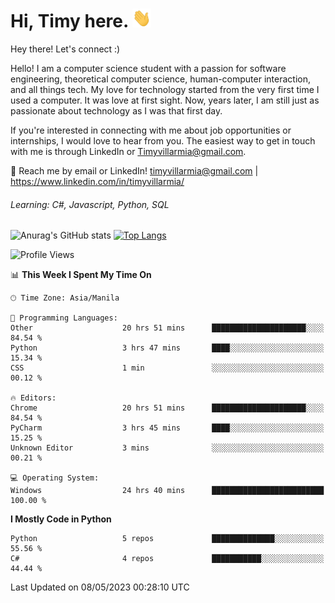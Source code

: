 <h1> Hi, Timy here. <img src="./assets/wave.gif" width="30px" height="30px"></h1> 


   Hey there! Let's connect :)
   
   Hello! I am a computer science student with a passion for software engineering, theoretical computer science, human-computer interaction, and all things tech. My love for technology started from the very first time I used a computer. It was love at first sight. Now, years later, I am still just as passionate about technology as I was that first day. 

If you're interested in connecting with me about job opportunities or internships, I would love to hear from you. The easiest way to get in touch with me is through LinkedIn or Timyvillarmia@gmail.com.

💬 Reach me by email or LinkedIn! timyvillarmia@gmail.com | https://www.linkedin.com/in/timyvillarmia/

###### Learning: C#, Javascript, Python, SQL

![Anurag's GitHub stats](https://github-readme-stats.vercel.app/api?username=TimyVillarmia&show_icons=true&theme=transparent)
[![Top Langs](https://github-readme-stats.vercel.app/api/top-langs?username=TimyVillarmia&show_icons=true&locale=en&layout=compact)](https://github.com/anuraghazra/github-readme-stats)

<!--START_SECTION:waka-->
![Profile Views](http://img.shields.io/badge/Profile%20Views-155-blue)

📊 **This Week I Spent My Time On** 

```text
🕑︎ Time Zone: Asia/Manila

💬 Programming Languages: 
Other                    20 hrs 51 mins      █████████████████████░░░░   84.54 % 
Python                   3 hrs 47 mins       ████░░░░░░░░░░░░░░░░░░░░░   15.34 % 
CSS                      1 min               ░░░░░░░░░░░░░░░░░░░░░░░░░   00.12 % 

🔥 Editors: 
Chrome                   20 hrs 51 mins      █████████████████████░░░░   84.54 % 
PyCharm                  3 hrs 45 mins       ████░░░░░░░░░░░░░░░░░░░░░   15.25 % 
Unknown Editor           3 mins              ░░░░░░░░░░░░░░░░░░░░░░░░░   00.21 % 

💻 Operating System: 
Windows                  24 hrs 40 mins      █████████████████████████   100.00 % 
```

**I Mostly Code in Python** 

```text
Python                   5 repos             ██████████████░░░░░░░░░░░   55.56 % 
C#                       4 repos             ███████████░░░░░░░░░░░░░░   44.44 % 
```




 Last Updated on 08/05/2023 00:28:10 UTC
<!--END_SECTION:waka--> 




                                                                                                           
                                                               
                                                                                                     


